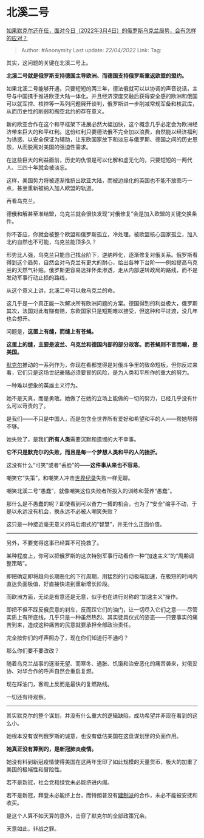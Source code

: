 # 北溪二号
[如果默克尔还在任，面对今日（2022年3月4日）的俄罗斯乌克兰局势，会有怎样的应对？](https://www.zhihu.com/question/519949392/answer/2448395939)

> Author: #Anonymity
> Last update: *22/04/2022*
> Link:
> Tag:

其实，这问题的关键在北溪二号上。

**北溪二号就是俄罗斯支持德国主导欧洲、而德国支持俄罗斯重返欧盟的盟约。**

如果北溪二号能够开通，只要短短的两三年，德法俄就可以以协调的声音说话，主导与中国携手推进欧亚大陆一体化。并且经济深度交融后获得安全感的欧洲和俄国可以就军控、核控等一系列问题展开谈判，俄罗斯进一步削减常规军备和核武库，从而历史性的削弱和掏空北约的存在意义。

新的欧亚合作在这个和平框架下进展必然大幅加快，这个概念几乎必定会为欧洲经济带来巨大的和平红利。这份红利只要德法俄不完全加以浪费，自然能以经济福利为诱惑、以安全保证为辅助，让东欧国家放下和淡忘与俄罗斯、德国之间的历史恩怨，从而脱离对美国的强迫性需求。

在这些巨大的利益面前，历史的仇恨是可以化解和虚无化的，只要短短的一两代人、三四十年就会被淡忘。

这样，美国势力将被逐渐推挤出欧亚大陆，而被边缘化的英国也不能不放乖巧一点，甚至重新被纳入加入欧盟的轨道。

再看乌克兰。

德俄和解甚至准结盟，乌克兰就会很快发现“对俄修复”会是加入欧盟的关键交换条件。

你不答应，你就会被整个欧盟和俄罗斯孤立，冷处理。被欧盟核心国家孤立，加入北约自然也不可能，乌克兰能顶多久？

形势比人强，乌克兰只能自己找台阶下，逆纳粹化，逐渐修复对俄关系。俄罗斯看得到这个趋势，自然会对乌克兰有更大的耐心，给出各种下台阶——例如提高乌克兰的天然气补贴。俄罗斯更容易选择怀柔渗透，走从内部逆转政局的路线，而不是发动军事行动止损的路线，

从这个意义上讲，北溪二号可以救乌克兰的命。

这几乎是一个真正能一次解决所有欧洲问题的方案。德国得到的利益极大，俄罗斯其次，法国对此有赚有赔，东欧国家只是短期难以接受，但这种和平过渡，没几年也会想开。

问题是，**这蛋上有缝，而缝上有苍蝇。**

**这蛋上的缝，主要是波兰、乌克兰和德国内部的部分政客。而苍蝇则不言而喻，是美国。**

[默克尔](https://www.zhihu.com/search?q=%E9%BB%98%E5%85%8B%E5%B0%94&search_source=Entity&hybrid_search_source=Entity&hybrid_search_extra=%7B%22sourceType%22%3A%22answer%22%2C%22sourceId%22%3A2448395939%7D)推动的一系列作为，你现在看都觉得是对俄斗争里的致命短板，但你反过来看，它们只是这场世纪豪赌必须要冒的风险，是为人类和平所作的重大的努力。

一种难以想象的英雄主义行为。

她不是天真，而是勇敢。她做了在她的立场上能做的一切的努力，已经几乎没有什么可以苛责的了。

是我们——不只是中国人，而是包含全世界所有爱好和希望和平的人——帮她帮得不够。

她失败了，是我们**所有人类**需要沉默和遗憾的大不幸事。

**它不只是默克尔的失败，而且是每一个梦想人类和平的人的挫折。**

这没有什么“可笑”或者“丢脸”的——**这件事从来也不容易**。

嘲笑它“失策”，和嘲笑人冲击[世界纪录](https://www.zhihu.com/search?q=%E4%B8%96%E7%95%8C%E7%BA%AA%E5%BD%95&search_source=Entity&hybrid_search_source=Entity&hybrid_search_extra=%7B%22sourceType%22%3A%22answer%22%2C%22sourceId%22%3A2448395939%7D)失败一样无聊。

嘲笑北溪二号“愚蠢”，就像嘲笑这位失败者所投入的训练和营养“愚蠢”。

那什么是不愚蠢的呢？即使看到可以奋力一搏的机会，也为了“安全”缩手不动，于是以永远没有机会，换永远不必被人嘲笑失败？

这只是一种接近毫无意义的马后炮式的“智慧”，并无什么正面价值。

---

另外，不要觉得这事已经算不可挽救了。

某种程度上，你可以把俄罗斯的这次特别军事行动看作一种“加速主义”的“周期调整策略”。

即把确定即将趋向长期恶化的下行周期，用猛烈的行动极端加速，在极短的时间内直达负面极值，好直接快进到重新增长阶段。

而欧洲方面，无论是有意还是无意，似乎也在进行对称的“加速主义”操作。

即把不但不踩反俄民意的刹车，反而踩它们的油门，让一切尽入它们之意——尽管实质上有所底线，几乎只是一种虽然热烈、其实徒具仪式的姿态——只要事实的痛苦到来，造成这种痛苦的民意就要承担全部政治责任。

完全按你们的呼声照办了，现在你们知道行不通吗？

那么你们要不要改改？

随着乌克兰战事的逐渐无望、而寒冬、通胀、饥饿和治安恶化的痛苦袭来，对俄妥协、对华合作的呼声自然会重启复燃。

现在踩油门，客观上反而是最快的复燃路线。

一切还有待观察。

---

其实默克尔的整个谋划，并没有什么重大的逻辑缺陷，成功希望并非现在看到的这么小。

她根本没有误判俄罗斯的诚意，也没有低估美国在这盘谋划里的负面作用。

**她真正没有算到的，是新冠肺炎疫情。**

她没有料到新冠疫情使得美国在这两年里印了如此规模的天量货币，极大的加重了美国的极端性和冒险性。

若不是新冠，社会党和绿党未必能挤进内阁。

若不是新冠，拜登未必能挤上台，而特朗普没有[建制派](https://www.zhihu.com/search?q=%E5%BB%BA%E5%88%B6%E6%B4%BE&search_source=Entity&hybrid_search_source=Entity&hybrid_search_extra=%7B%22sourceType%22%3A%22answer%22%2C%22sourceId%22%3A2448395939%7D)的合作，未必不能被安抚和收买。

是这个人算不如天算的意外，击穿了默克尔的全部政策冗余。

天意如此，非战之罪。
